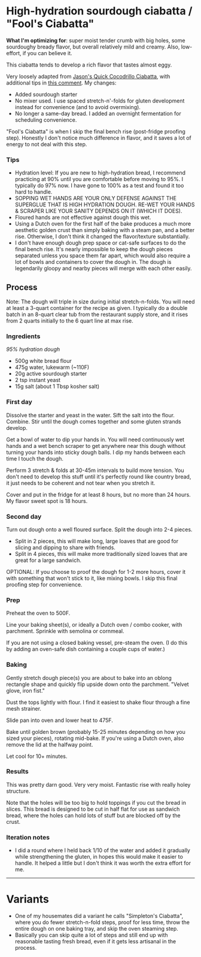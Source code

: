 # High-hydration sourdough ciabatta / "Fool's Ciabatta"

**What I'm optimizing for**: super moist tender crumb with big holes, some sourdoughy bready flavor, but overall relatively mild and creamy. Also, low-effort, if you can believe it.

This ciabatta tends to develop a rich flavor that tastes almost eggy.

Very loosely adapted from [Jason's Quick Cocodrillo Ciabatta](http://www.thefreshloaf.com/node/2984/jasons-quick-coccodrillo-ciabatta-bread), 
with additional tips in [this comment](http://www.thefreshloaf.com//node/3088/bluezebras-baking-banter#comment-14086). My changes:
- Added sourdough starter
- No mixer used. I use spaced stretch-n'-folds for gluten development instead for convenience (and to avoid overmixing).
- No longer a same-day bread. I added an overnight fermentation for scheduling convenience.

"Fool's Ciabatta" is when I skip the final bench rise (post-fridge proofing step). Honestly I don't notice much difference in flavor, and it saves a lot of energy to not deal with this step.

### Tips

- Hydration level: If you are new to high-hydration bread, I recommend practicing at 90% until you are comfortable before moving to 95%. I typically do 97% now. I have gone to 100% as a test and found it too hard to handle.
- SOPPING WET HANDS ARE YOUR ONLY DEFENSE AGAINST THE SUPERGLUE THAT IS HIGH HYDRATION DOUGH. RE-WET YOUR HANDS & SCRAPER LIKE YOUR SANITY DEPENDS ON IT (WHICH IT DOES).
- Floured hands are not effective against dough this wet.
- Using a Dutch oven for the first half of the bake produces a much more aesthetic golden crust than simply baking with a steam pan, and a better rise. Otherwise, I don't think it changed the flavor/texture substantially.
- I don't have enough dough prep space or cat-safe surfaces to do the final bench rise. It's nearly impossible to keep the dough pieces separated unless you space them far apart, which would also require a lot of bowls and containers to cover the dough in. The dough is legendarily gloopy and nearby pieces will merge with each other easily.

## Process

Note: The dough will triple in size during initial stretch-n-folds. You will need at least a 3-quart container for the recipe as given. I typically do a double batch in an 8-quart clear tub from the restaurant supply store, and it rises from 2 quarts initially to the 6 quart line at max rise.

### Ingredients

*95% hydration dough*
- 500g white bread flour
- 475g water, lukewarm (~110F)
- 20g active sourdough starter
- 2 tsp instant yeast
- 15g salt (about 1 Tbsp kosher salt)

### First day

Dissolve the starter and yeast in the water. Sift the salt into the flour. Combine.
Stir until the dough comes together and some gluten strands develop.

Get a bowl of water to dip your hands in. You will need continuously wet hands and a wet bench scraper to get anywhere near this dough without turning your hands into sticky dough balls. I dip my hands between each time I touch the dough.

Perform 3 stretch & folds at 30-45m intervals to build more tension. You don't need to develop this stuff until it's perfectly round like country bread, it just needs to be coherent and not tear when you stretch it.

Cover and put in the fridge for at least 8 hours, but no more than 24 hours. My flavor sweet spot is 18 hours.

### Second day

Turn out dough onto a well floured surface. Split the dough into 2-4 pieces.
- Split in 2 pieces, this will make long, large loaves that are good for slicing and dipping to share with friends.
- Split in 4 pieces, this will make more traditionally sized loaves that are great for a large sandwich.

OPTIONAL: If you choose to proof the dough for 1-2 more hours, cover it with something that won't stick to it, like mixing bowls. I skip this final proofing step for convenience.

### Prep
Preheat the oven to 500F. 

Line your baking sheet(s), or ideally a Dutch oven / combo cooker, with parchment. Sprinkle with semolina or cornmeal.

If you are not using a closed baking vessel, pre-steam the oven. (I do this by adding an oven-safe dish containing a couple cups of water.)

### Baking
Gently stretch dough piece(s) you are about to bake into an oblong rectangle shape and quickly flip upside down onto the parchment. "Velvet glove, iron fist."

Dust the tops lightly with flour. I find it easiest to shake flour through a fine mesh strainer.

Slide pan into oven and lower heat to 475F.

Bake until golden brown (probably 15-25 minutes depending on how you sized your pieces), rotating mid-bake. If you're using a Dutch oven, also remove the lid at the halfway point.

Let cool for 10+ minutes.

### Results

This was pretty darn good. Very very moist. Fantastic rise with really holey structure.

Note that the holes will be too big to hold toppings if you cut the bread in slices. This bread is designed to be cut in half flat for use as sandwich bread, where the holes can hold lots of stuff but are blocked off by the crust.

### Iteration notes

- I did a round where I held back 1/10 of the water and added it gradually while strengthening the gluten, in hopes this would make it easier to handle. It helped a little but I don't think it was worth the extra effort for me.

---

# Variants

- One of my housemates did a variant he calls "Simpleton's Ciabatta", where you do fewer stretch-n-fold steps, proof for less time, throw the entire dough on one baking tray, and skip the oven steaming step.
- Basically you can skip quite a lot of steps and still end up with reasonable tasting fresh bread, even if it gets less artisanal in the process.

